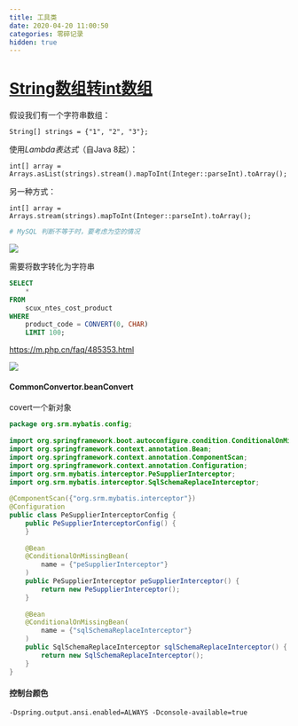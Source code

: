 ```yaml
---
title: 工具类
date: 2020-04-20 11:00:50
categories: 零碎记录
hidden: true
---
```




# [String数组转int数组](https://www.cnblogs.com/ukzq/p/11965382.html)

假设我们有一个字符串数组：

```
String[] strings = {"1", "2", "3"};
```

使用*Lambda表达式*（自Java 8起）：

```
int[] array = Arrays.asList(strings).stream().mapToInt(Integer::parseInt).toArray();
```

另一种方式：

```
int[] array = Arrays.stream(strings).mapToInt(Integer::parseInt).toArray();
```



```sh
# MySQL 判断不等于时，要考虑为空的情况

```

![](https://s3.bmp.ovh/imgs/2023/06/14/61c70ff0034efe5c.png)



需要将数字转化为字符串
```sql
SELECT
	* 
FROM
	scux_ntes_cost_product 
WHERE
	product_code = CONVERT(0, CHAR) 
	LIMIT 100;
```
https://m.php.cn/faq/485353.html

![](https://s3.bmp.ovh/imgs/2023/06/15/c73c82bbf90f5ad5.png)

#### CommonConvertor.beanConvert

covert一个新对象



```java  
package org.srm.mybatis.config;  
  
import org.springframework.boot.autoconfigure.condition.ConditionalOnMissingBean;  
import org.springframework.context.annotation.Bean;  
import org.springframework.context.annotation.ComponentScan;  
import org.springframework.context.annotation.Configuration;  
import org.srm.mybatis.interceptor.PeSupplierInterceptor;  
import org.srm.mybatis.interceptor.SqlSchemaReplaceInterceptor;  
  
@ComponentScan({"org.srm.mybatis.interceptor"})  
@Configuration  
public class PeSupplierInterceptorConfig {  
    public PeSupplierInterceptorConfig() {  
    }  
  
    @Bean  
    @ConditionalOnMissingBean(  
        name = {"peSupplierInterceptor"}  
    )  
    public PeSupplierInterceptor peSupplierInterceptor() {  
        return new PeSupplierInterceptor();  
    }  
  
    @Bean  
    @ConditionalOnMissingBean(  
        name = {"sqlSchemaReplaceInterceptor"}  
    )  
    public SqlSchemaReplaceInterceptor sqlSchemaReplaceInterceptor() {  
        return new SqlSchemaReplaceInterceptor();  
    }  
}
```


#### 控制台颜色

```
-Dspring.output.ansi.enabled=ALWAYS -Dconsole-available=true 
```